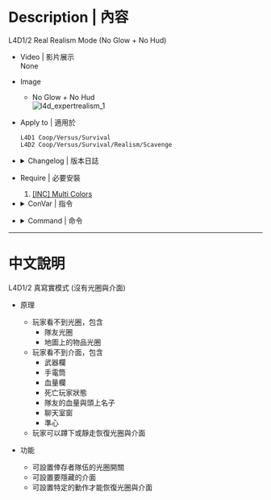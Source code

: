 # Description | 內容
L4D1/2 Real Realism Mode (No Glow + No Hud)

* Video | 影片展示
<br/>None

* Image
	* No Glow + No Hud
	<br/>![l4d_expertrealism_1](image/l4d_expertrealism_1.gif)

* Apply to | 適用於
    ```
    L4D1 Coop/Versus/Survival
    L4D2 Coop/Versus/Survival/Realism/Scavenge
    ```

* <details><summary>Changelog | 版本日誌</summary>

	* v1.5 (2023-2-28)
		* Request by eviltechno
		* Hide players' name above their head on expert

	* v1.4 (2023-2-27)
		* Request by eviltechno
		* Remake code
		* Control glow and hud flag
		* Enable Hard Core Hud Mode, hide HUD and Glow by default, Hud will show while survivors are in stillness or holding SLOW_WALK(Shift) or holding DUCK
		* Add Cvars

	* v1.0
        * [Original Plugin by th3y](https://forums.alliedmods.net/showthread.php?t=328015)
</details>

* Require | 必要安裝
	1. [[INC] Multi Colors](https://github.com/fbef0102/L4D1_2-Plugins/releases/tag/Multi-Colors)

* <details><summary>ConVar | 指令</summary>

	* cfg/sourcemod/l4d_explosive_cars.cfg
        ```php
		// 0=Plugin off, 1=Plugin on.
		l4d_expertrealism_enable "1"

		// If 1, Enable Server Glows for survivor team. (0=Hide Glow)
		l4d_survivor_glowenable "0"

		// For HardCore Mode, changes how message displays. (0: Disable, 1:In chat, 2: In Hint Box, 3: In center text)
		l4d_survivor_hardcore_announce_type "0"

		// For HardCore Mode, HUD and Glow will show while survivors 1: stay still, 2: Walk(Shift), 4: Crouch(DUCK), 8: Crouch(DUCK) and stay still, add numbers together (0: None).
		l4d_survivor_hardcore_buttons "4"

		// If 1, Enable HardCore Mode, enable HUD and Glow if survivors hold hardcore_buttons.
		l4d_survivor_hardcore_enable "1"

		// For HardCore Mode, How long to keep the hud and glow enabled after surviors release hardcore_buttons. (0=Instant Disable)
		l4d_survivor_hardcore_keep_time "0.0"

		// For HardCore Mode, How long does it take to enable the hud and glow after surviors hold hardcore_buttons. (0=Instant Enable)
		l4d_survivor_hardcore_wait_time "1.0"

		// HUD hidden flag for survivor team. (1=weapon selection, 2=flashlight, 4=all, 8=health, 16=player dead, 32=needssuit, 64=misc, 128=chat, 256=crosshair, 512=vehicle crosshair, 1024=in vehicle)
		l4d_survivor_hidehud "64"

		// Turns on and off the terror glow highlight effects (Hidden Value Cvar)
		sv_glowenable "1"
        ```
</details>

* <details><summary>Command | 命令</summary>

	* **Hide one client glow (Admin Flag: ADMFLAG_BAN)**
		```php
		sm_glowoff
		```

	* **Show one client glow (Admin Flag: ADMFLAG_BAN)**
		```php
		sm_glowon
		```

	* **Hide your hud flag (Admin Flag: ADMFLAG_BAN)**
		```php
		sm_hidehud
		sm_hud
		```

</details>

- - - -
# 中文說明
L4D1/2 真寫實模式 (沒有光圈與介面)

* 原理
	* 玩家看不到光圈，包含
		* 隊友光圈
		* 地圖上的物品光圈
	* 玩家看不到介面，包含
		* 武器欄
		* 手電筒
		* 血量欄
		* 死亡玩家狀態
		* 隊友的血量與頭上名子
		* 聊天室窗
		* 準心
	* 玩家可以蹲下或靜走恢復光圈與介面

* 功能
	* 可設置倖存者隊伍的光圈開關
	* 可設置要隱藏的介面
	* 可設置特定的動作才能恢復光圈與介面
